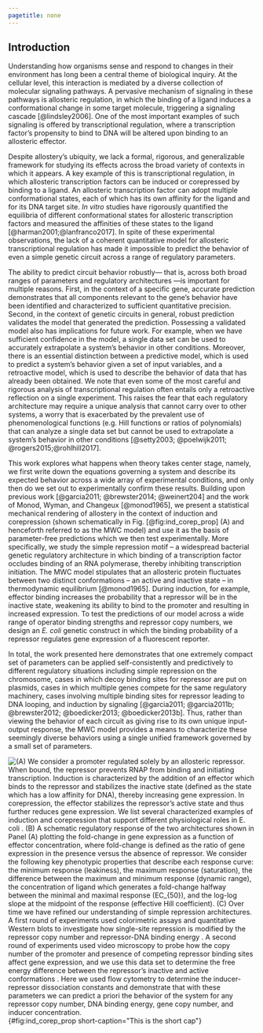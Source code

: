 ```yaml
---
pagetitle: none
---
```


## Introduction

Understanding how organisms sense and respond to changes in their
environment has long been a central theme of biological inquiry. At the
cellular level, this interaction is mediated by a diverse collection of
molecular signaling pathways. A pervasive mechanism of signaling in
these pathways is allosteric regulation, in which the binding of a
ligand induces a conformational change in some target molecule,
triggering a signaling cascade [@lindsley2006]. One of the most important examples of
such signaling is offered by transcriptional regulation, where a
transcription factor’s propensity to bind to DNA will be altered upon
binding to an allosteric effector.


Despite allostery’s ubiquity, we lack a formal, rigorous, and
generalizable framework for studying its effects across the broad
variety of contexts in which it appears. A key example of this is
transcriptional regulation, in which allosteric transcription factors
can be induced or corepressed by binding to a ligand. An allosteric
transcription factor can adopt multiple conformational states, each of
which has its own affinity for the ligand and for its DNA target site.
*In vitro* studies have rigorously quantified the equilibria of
different conformational states for allosteric transcription factors and
measured the affinities of these states to the ligand [@harman2001;@lanfranco2017]. In spite of
these experimental observations, the lack of a coherent quantitative
model for allosteric transcriptional regulation has made it impossible
to predict the behavior of even a simple genetic circuit across a range
of regulatory parameters.

The ability to predict circuit behavior robustly— that is, across both
broad ranges of parameters and regulatory architectures —is important
for multiple reasons. First, in the context of a specific gene, accurate
prediction demonstrates that all components relevant to the gene’s
behavior have been identified and characterized to sufficient
quantitative precision. Second, in the context of genetic circuits in
general, robust prediction validates the model that generated the
prediction. Possessing a validated model also has implications for
future work. For example, when we have sufficient confidence in the
model, a single data set can be used to accurately extrapolate a
system’s behavior in other conditions. Moreover, there is an essential
distinction between a predictive model, which is used to predict a
system’s behavior given a set of input variables, and a retroactive
model, which is used to describe the behavior of data that has already
been obtained. We note that even some of the most careful and rigorous
analysis of transcriptional regulation often entails only a retroactive
reflection on a single experiment. This raises the fear that each
regulatory architecture may require a unique analysis that cannot carry
over to other systems, a worry that is exacerbated by the prevalent use
of phenomenological functions (e.g. Hill functions or ratios of
polynomials) that can analyze a single data set but cannot be used to
extrapolate a system’s behavior in other conditions [@setty2003; @poelwijk2011; @rogers2015;@rohlhill2017].

This work explores what happens when theory takes center stage, namely,
we first write down the equations governing a system and describe its
expected behavior across a wide array of experimental conditions, and
only then do we set out to experimentally confirm these results.
Building upon previous work [@garcia2011; @brewster2014; @weinert204] and the work of Monod, Wyman, and Changeux [@monod1965], we present a statistical mechanical rendering of allostery in the
context of induction and corepression (shown schematically in Fig.
[@fig:ind_corep_prop] (A)
and henceforth referred to as the MWC model) and use it as the basis of
parameter-free predictions which we then test experimentally. More
specifically, we study the simple repression motif – a widespread
bacterial genetic regulatory architecture in which binding of a
transcription factor occludes binding of an RNA polymerase, thereby
inhibiting transcription initiation. The MWC model stipulates that an
allosteric protein fluctuates between two distinct conformations – an
active and inactive state – in thermodynamic equilibrium [@monod1965]. During
induction, for example, effector binding increases the probability that
a repressor will be in the inactive state, weakening its ability to bind
to the promoter and resulting in increased expression. To test the
predictions of our model across a wide range of operator binding
strengths and repressor copy numbers, we design an *E. coli* genetic
construct in which the binding probability of a repressor regulates gene
expression of a fluorescent reporter.

In total, the work presented here demonstrates that one extremely
compact set of parameters can be applied self-consistently and
predictively to different regulatory situations including simple
repression on the chromosome, cases in which decoy binding sites for
repressor are put on plasmids, cases in which multiple genes compete for
the same regulatory machinery, cases involving multiple binding sites
for repressor leading to DNA looping, and induction by signaling [@garcia2011; @garcia2011b; @brewster2012; @boedicker2013; @boedicker2013b]. Thus,
rather than viewing the behavior of each circuit as giving rise to its
own unique input-output response, the MWC model provides a means to
characterize these seemingly diverse behaviors using a single unified
framework governed by a small set of parameters.


![(A) We consider a promoter regulated solely by an allosteric
repressor. When bound, the repressor prevents RNAP from binding and
initiating transcription. Induction is characterized by the addition of
an effector which binds to the repressor and stabilizes the inactive
state (defined as the state which has a low affinity for DNA), thereby
increasing gene expression. In corepression, the effector stabilizes the
repressor’s active state and thus further reduces gene expression. We
list several characterized examples of induction and corepression that
support different physiological roles in *E. coli* . (B) A schematic
regulatory response of the two architectures shown in Panel (A) plotting
the fold-change in gene expression as a function of effector
concentration, where fold-change is defined as the ratio of gene
expression in the presence versus the absence of repressor. We consider
the following key phenotypic properties that describe each response
curve: the minimum response (leakiness), the maximum response
(saturation), the difference between the maximum and minimum response
(dynamic range), the concentration of ligand which generates a
fold-change halfway between the minimal and maximal response
($EC_{50}$), and the log-log slope at the midpoint of the response
(effective Hill coefficient). (C) Over time we have refined our
understanding of simple repression architectures. A first round of
experiments used colorimetric assays and quantitative Western blots to
investigate how single-site repression is modified by the repressor copy
number and repressor-DNA binding energy . A second round of experiments
used video microscopy to probe how the copy number of the promoter and
presence of competing repressor binding sites affect gene expression,
and we use this data set to determine the free energy difference between
the repressor’s inactive and active conformations . Here we used flow
cytometry to determine the inducer-repressor dissociation constants and
demonstrate that with these parameters we can predict *a priori* the
behavior of the system for any repressor copy number, DNA binding
energy, gene copy number, and inducer
concentration.](ch2_fig1){#fig:ind_corep_prop short-caption="This is the short cap"}

